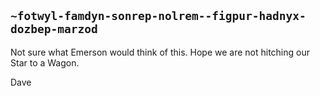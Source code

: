 ## `~fotwyl-famdyn-sonrep-nolrem--figpur-hadnyx-dozbep-marzod`
Not sure what Emerson would think of this. Hope we are not hitching our Star to a Wagon.

Dave